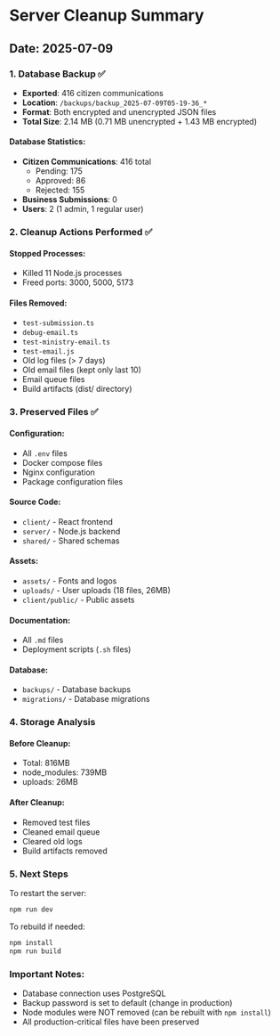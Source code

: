 # Server Cleanup Summary

## Date: 2025-07-09

### 1. Database Backup ✅
- **Exported**: 416 citizen communications
- **Location**: `/backups/backup_2025-07-09T05-19-36_*`
- **Format**: Both encrypted and unencrypted JSON files
- **Total Size**: 2.14 MB (0.71 MB unencrypted + 1.43 MB encrypted)

#### Database Statistics:
- **Citizen Communications**: 416 total
  - Pending: 175
  - Approved: 86
  - Rejected: 155
- **Business Submissions**: 0
- **Users**: 2 (1 admin, 1 regular user)

### 2. Cleanup Actions Performed ✅

#### Stopped Processes:
- Killed 11 Node.js processes
- Freed ports: 3000, 5000, 5173

#### Files Removed:
- `test-submission.ts`
- `debug-email.ts`
- `test-ministry-email.ts`
- `test-email.js`
- Old log files (> 7 days)
- Old email files (kept only last 10)
- Email queue files
- Build artifacts (dist/ directory)

### 3. Preserved Files ✅

#### Configuration:
- All `.env` files
- Docker compose files
- Nginx configuration
- Package configuration files

#### Source Code:
- `client/` - React frontend
- `server/` - Node.js backend  
- `shared/` - Shared schemas

#### Assets:
- `assets/` - Fonts and logos
- `uploads/` - User uploads (18 files, 26MB)
- `client/public/` - Public assets

#### Documentation:
- All `.md` files
- Deployment scripts (`.sh` files)

#### Database:
- `backups/` - Database backups
- `migrations/` - Database migrations

### 4. Storage Analysis

#### Before Cleanup:
- Total: 816MB
- node_modules: 739MB
- uploads: 26MB

#### After Cleanup:
- Removed test files
- Cleaned email queue
- Cleared old logs
- Build artifacts removed

### 5. Next Steps

To restart the server:
```bash
npm run dev
```

To rebuild if needed:
```bash
npm install
npm run build
```

### Important Notes:
- Database connection uses PostgreSQL
- Backup password is set to default (change in production)
- Node modules were NOT removed (can be rebuilt with `npm install`)
- All production-critical files have been preserved